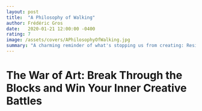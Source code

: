 ```yaml
---
layout: post
title:  "A Philosophy of Walking"
author: Frédéric Gros
date:   2020-01-21 12:00:00 -0400
rating: 7
image: /assets/covers/APhilosophyOfWalking.jpg
summary: "A charming reminder of what's stopping us from creating: Resistance. The voice holding us back from starting work by casting doubt, fear, or convincing you it's easier to stay an extra hour in bed, or drink beer on the couch and binge watch. Despite the relatable theme, the brevity and mound of fluff outweigh the substance. Recommend only if you need a quick pickup to get going on making something meaningful."
---
```


# The War of Art: Break Through the Blocks and Win Your Inner Creative Battles


